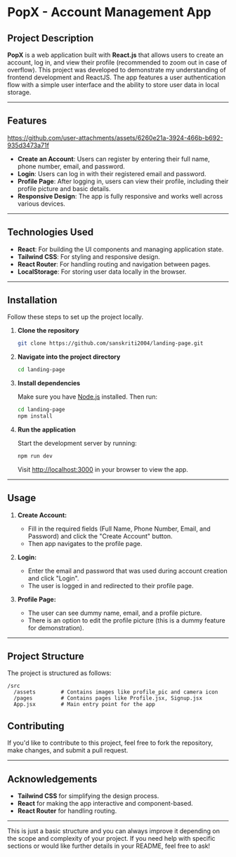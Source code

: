 # PopX - Account Management App

## Project Description

**PopX** is a web application built with **React.js** that allows users to create an account, log in, and view their profile (recommended to zoom out in case of overflow). This project was developed to demonstrate my understanding of frontend development and ReactJS. The app features a user authentication flow with a simple user interface and the ability to store user data in local storage.

---

## Features

https://github.com/user-attachments/assets/6260e21a-3924-466b-b692-935d3473a71f

- **Create an Account**: Users can register by entering their full name, phone number, email, and password.
- **Login**: Users can log in with their registered email and password.
- **Profile Page**: After logging in, users can view their profile, including their profile picture and basic details.
- **Responsive Design**: The app is fully responsive and works well across various devices.
---

## Technologies Used

- **React**: For building the UI components and managing application state.
- **Tailwind CSS**: For styling and responsive design.
- **React Router**: For handling routing and navigation between pages.
- **LocalStorage**: For storing user data locally in the browser.
  
---

## Installation

Follow these steps to set up the project locally.

1. **Clone the repository**

   ```bash
   git clone https://github.com/sanskriti2004/landing-page.git
   ```

2. **Navigate into the project directory**

   ```bash
   cd landing-page
   ```

3. **Install dependencies**

   Make sure you have [Node.js](https://nodejs.org/) installed. Then run:

   ```bash
   cd landing-page
   npm install
   ```

4. **Run the application**

   Start the development server by running:

   ```bash
   npm run dev
   ```

   Visit [http://localhost:3000](http://localhost:3000) in your browser to view the app.

---

## Usage

1. **Create Account:**
   - Fill in the required fields (Full Name, Phone Number, Email, and Password) and click the "Create Account" button.
   - Then app navigates to the profile page.

2. **Login:**
   - Enter the email and password that was used during account creation and click "Login".
   - The user is logged in and redirected to their profile page.

3. **Profile Page:**
   - The user can see dummy name, email, and a profile picture.
   - There is an option to edit the profile picture (this is a dummy feature for demonstration).

---

## Project Structure

The project is structured as follows:

```
/src
  /assets        # Contains images like profile_pic and camera icon
  /pages         # Contains pages like Profile.jsx, Signup.jsx
  App.jsx        # Main entry point for the app
```

## Contributing

If you'd like to contribute to this project, feel free to fork the repository, make changes, and submit a pull request.

---

## Acknowledgements

- **Tailwind CSS** for simplifying the design process.
- **React** for making the app interactive and component-based.
- **React Router** for handling routing.

---

This is just a basic structure and you can always improve it depending on the scope and complexity of your project. If you need help with specific sections or would like further details in your README, feel free to ask!
